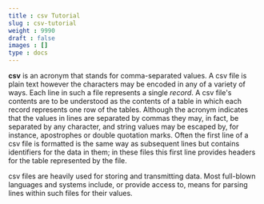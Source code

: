 ```yaml
---
title : csv Tutorial
slug : csv-tutorial
weight : 9990
draft : false
images : []
type : docs
---
```


**csv** is an acronym that stands for comma-separated values. A csv file is plain text however the characters may be encoded in any of a variety of ways. Each line in such a file represents a single *record*. A csv file's contents are to be understood as the contents of a table in which each record represents one row of the tables. Although the acronym indicates that the values in lines are separated by commas they may, in fact, be separated by any character, and string values may be escaped by, for instance, apostrophes or double quotation marks. Often the first line of a csv file is formatted is the same way as subsequent lines but contains identifiers for the data in them; in these files this first line provides headers for the table represented by the file.

csv files are heavily used for storing and transmitting data. Most full-blown languages and systems include, or provide access to, means for parsing lines within such files for their values.

